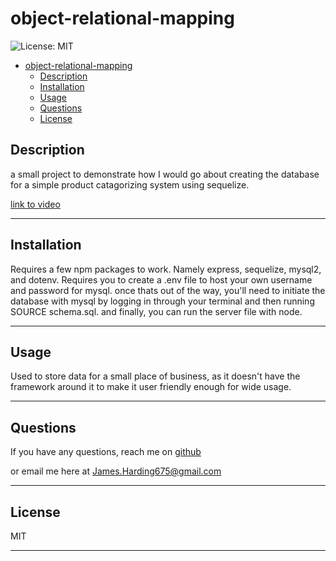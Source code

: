 # object-relational-mapping
![License: MIT](https://img.shields.io/badge/license-MIT-blue)

- [object-relational-mapping](#object-relational-mapping)
  - [Description](#description)
  - [Installation](#installation)
  - [Usage](#usage)
  - [Questions](#questions)
  - [License](#license)


## Description

a small project to demonstrate how I would go about creating the database for a simple product catagorizing system using sequelize. 

[link to video](https://drive.google.com/file/d/1Bjbja3jAtq8hIWOe-RID6WK0iu3kkhU2/view)

---

## Installation

Requires a few npm packages to work. Namely express, sequelize, mysql2,  and dotenv. Requires you to create a .env file to host your own username and password for mysql. once thats out of the way, you'll need to initiate the database with mysql by logging in through your terminal and then running SOURCE schema.sql. and finally, you can run the server file with node.

---

## Usage

Used to store data for a small place of business, as it doesn't have the framework around it to make it user friendly enough for wide usage.

---

## Questions

If you have any questions, reach me on [github](https://github.com/JaHa675)

or email me here at James.Harding675@gmail.com

---

## License

MIT

---

